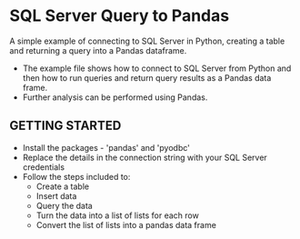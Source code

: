 # SQL Server Query to Pandas

A simple example of connecting to SQL Server in Python, creating a table and returning a query into a Pandas dataframe.

- The example file shows how to connect to SQL Server from Python and then how to run queries and return query results as a Pandas data frame.
- Further analysis can be performed using Pandas.

## GETTING STARTED
- Install the packages - 'pandas' and 'pyodbc'
- Replace the details in the connection string with your SQL Server credentials
- Follow the steps included to:
  - Create a table
  - Insert data
  - Query the data
  - Turn the data into a list of lists for each row
  - Convert the list of lists into a pandas data frame
